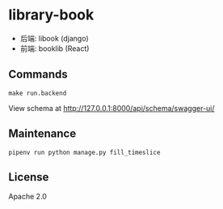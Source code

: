 # library-book

* 后端: libook (django)
* 前端: booklib (React)

## Commands

```
make run.backend
```

View schema at http://127.0.0.1:8000/api/schema/swagger-ui/

## Maintenance

```
pipenv run python manage.py fill_timeslice
```

## License

Apache 2.0
